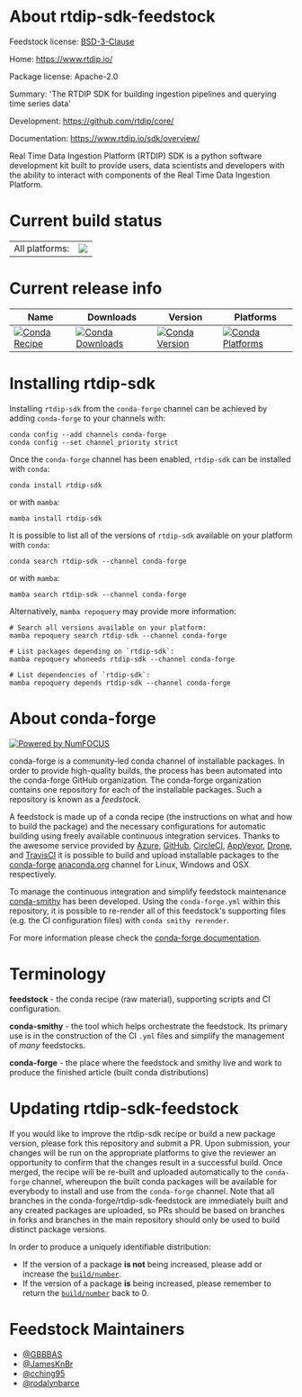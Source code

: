 About rtdip-sdk-feedstock
=========================

Feedstock license: [BSD-3-Clause](https://github.com/conda-forge/rtdip-sdk-feedstock/blob/main/LICENSE.txt)

Home: https://www.rtdip.io/

Package license: Apache-2.0

Summary: ​'The RTDIP SDK for building ingestion pipelines and querying time series data'

Development: https://github.com/rtdip/core/

Documentation: https://www.rtdip.io/sdk/overview/

​​Real Time Data Ingestion Platform (RTDIP) SDK is a python software development kit built to provide users,
data scientists and developers with the ability to interact with components of the Real Time Data Ingestion Platform.


Current build status
====================


<table><tr><td>All platforms:</td>
    <td>
      <a href="https://dev.azure.com/conda-forge/feedstock-builds/_build/latest?definitionId=20153&branchName=main">
        <img src="https://dev.azure.com/conda-forge/feedstock-builds/_apis/build/status/rtdip-sdk-feedstock?branchName=main">
      </a>
    </td>
  </tr>
</table>

Current release info
====================

| Name | Downloads | Version | Platforms |
| --- | --- | --- | --- |
| [![Conda Recipe](https://img.shields.io/badge/recipe-rtdip--sdk-green.svg)](https://anaconda.org/conda-forge/rtdip-sdk) | [![Conda Downloads](https://img.shields.io/conda/dn/conda-forge/rtdip-sdk.svg)](https://anaconda.org/conda-forge/rtdip-sdk) | [![Conda Version](https://img.shields.io/conda/vn/conda-forge/rtdip-sdk.svg)](https://anaconda.org/conda-forge/rtdip-sdk) | [![Conda Platforms](https://img.shields.io/conda/pn/conda-forge/rtdip-sdk.svg)](https://anaconda.org/conda-forge/rtdip-sdk) |

Installing rtdip-sdk
====================

Installing `rtdip-sdk` from the `conda-forge` channel can be achieved by adding `conda-forge` to your channels with:

```
conda config --add channels conda-forge
conda config --set channel_priority strict
```

Once the `conda-forge` channel has been enabled, `rtdip-sdk` can be installed with `conda`:

```
conda install rtdip-sdk
```

or with `mamba`:

```
mamba install rtdip-sdk
```

It is possible to list all of the versions of `rtdip-sdk` available on your platform with `conda`:

```
conda search rtdip-sdk --channel conda-forge
```

or with `mamba`:

```
mamba search rtdip-sdk --channel conda-forge
```

Alternatively, `mamba repoquery` may provide more information:

```
# Search all versions available on your platform:
mamba repoquery search rtdip-sdk --channel conda-forge

# List packages depending on `rtdip-sdk`:
mamba repoquery whoneeds rtdip-sdk --channel conda-forge

# List dependencies of `rtdip-sdk`:
mamba repoquery depends rtdip-sdk --channel conda-forge
```


About conda-forge
=================

[![Powered by
NumFOCUS](https://img.shields.io/badge/powered%20by-NumFOCUS-orange.svg?style=flat&colorA=E1523D&colorB=007D8A)](https://numfocus.org)

conda-forge is a community-led conda channel of installable packages.
In order to provide high-quality builds, the process has been automated into the
conda-forge GitHub organization. The conda-forge organization contains one repository
for each of the installable packages. Such a repository is known as a *feedstock*.

A feedstock is made up of a conda recipe (the instructions on what and how to build
the package) and the necessary configurations for automatic building using freely
available continuous integration services. Thanks to the awesome service provided by
[Azure](https://azure.microsoft.com/en-us/services/devops/), [GitHub](https://github.com/),
[CircleCI](https://circleci.com/), [AppVeyor](https://www.appveyor.com/),
[Drone](https://cloud.drone.io/welcome), and [TravisCI](https://travis-ci.com/)
it is possible to build and upload installable packages to the
[conda-forge](https://anaconda.org/conda-forge) [anaconda.org](https://anaconda.org/)
channel for Linux, Windows and OSX respectively.

To manage the continuous integration and simplify feedstock maintenance
[conda-smithy](https://github.com/conda-forge/conda-smithy) has been developed.
Using the ``conda-forge.yml`` within this repository, it is possible to re-render all of
this feedstock's supporting files (e.g. the CI configuration files) with ``conda smithy rerender``.

For more information please check the [conda-forge documentation](https://conda-forge.org/docs/).

Terminology
===========

**feedstock** - the conda recipe (raw material), supporting scripts and CI configuration.

**conda-smithy** - the tool which helps orchestrate the feedstock.
                   Its primary use is in the construction of the CI ``.yml`` files
                   and simplify the management of *many* feedstocks.

**conda-forge** - the place where the feedstock and smithy live and work to
                  produce the finished article (built conda distributions)


Updating rtdip-sdk-feedstock
============================

If you would like to improve the rtdip-sdk recipe or build a new
package version, please fork this repository and submit a PR. Upon submission,
your changes will be run on the appropriate platforms to give the reviewer an
opportunity to confirm that the changes result in a successful build. Once
merged, the recipe will be re-built and uploaded automatically to the
`conda-forge` channel, whereupon the built conda packages will be available for
everybody to install and use from the `conda-forge` channel.
Note that all branches in the conda-forge/rtdip-sdk-feedstock are
immediately built and any created packages are uploaded, so PRs should be based
on branches in forks and branches in the main repository should only be used to
build distinct package versions.

In order to produce a uniquely identifiable distribution:
 * If the version of a package **is not** being increased, please add or increase
   the [``build/number``](https://docs.conda.io/projects/conda-build/en/latest/resources/define-metadata.html#build-number-and-string).
 * If the version of a package **is** being increased, please remember to return
   the [``build/number``](https://docs.conda.io/projects/conda-build/en/latest/resources/define-metadata.html#build-number-and-string)
   back to 0.

Feedstock Maintainers
=====================

* [@GBBBAS](https://github.com/GBBBAS/)
* [@JamesKnBr](https://github.com/JamesKnBr/)
* [@cching95](https://github.com/cching95/)
* [@rodalynbarce](https://github.com/rodalynbarce/)

